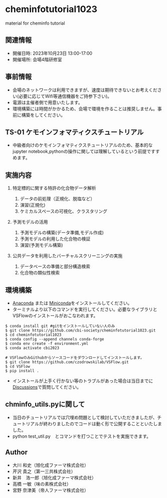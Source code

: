 # cheminfotutorial1023
material for cheminfo tutorial

## 関連情報
 - 開催日時: 2023年10月23日 13:00-17:00
 - 開催場所: 会場4階研修室

## 事前情報
 - 会場のネットワークは利用できますが、速度は期待できないとお考えください(必要に応じてWifi等通信機器をご持参下さい)。
 - 電源は主催者側で用意いたします。
 - 環境構築には時間がかかるため、会場で環境を作ることは推奨しません。事前に構築をしてください。

## TS-01 ケモインフォマティクスチュートリアル
 - 中級者向けのケモインフォマティクスチュートリアルのため、基本的なjupyter notebook,pythonの操作に関しては理解しているという前提ですすめます。

## 実施内容

1. 特定標的に関する特許の化合物データ解析
    1. データの前処理（正規化、脱塩など）
    1. 演習(正規化)
    1. ケミカルスペースの可視化、クラスタリング
       
1. 予測モデルの活用
    1. 予測モデルの構築(データ準備,モデル作成)
    1. 予測モデルの利用した化合物の検証
    1. 演習(予測モデル構築)
       
1. 公共データを利用したバーチャルスクリーニングの実施
    1. データベースの準備と部分構造検索
    1. 化合物の類似性検索

## 環境構築
 - [Anaconda](https://www.anaconda.com/download) または [Miniconda](https://docs.conda.io/projects/miniconda/en/latest/)をインストールしてください。
 - ターミナルより以下のコマンドを実行してください。必要なライブラリとVSFlowのインストールがおこなわれます。
 
```
$ conda install git #gitをインストールしていない人のみ
$ git clone https://github.com/cbi-society/cheminfotutorial1023.git
$ cd cheminfotutorial1023
$ conda config --append channels conda-forge
$ conda env create -f environment.yml
$ conda activate cbi2023

# VSFlowのみGithubからソースコードをダウンロードしてインストールします。
$ git clone https://github.com/czodrowskilab/VSFlow.git
$ cd VSFlow
$ pip install .
```

- インストールが上手く行かない等のトラブルがあった場合は当日までに[Discussions](https://github.com/cbi-society/cheminfotutorial1023/discussions)で質問してください。

## chminfo_utils.pyに関して
- 当日のチュートリアルでは穴埋め問題として検討していただきましたが、チュートリアルが終わりましたのでコードは動く形で公開することといたしました。
- python test_util.py　とコマンドを打つことでテストを実施できます。

## Author
 - 大川 和史（旭化成ファーマ株式会社）
 - 芹沢 貴之（第一三共株式会社）
 - 新井　浩一郎（旭化成ファーマ株式会社）
 - 高橋 一敏（味の素株式会社）
 - 宮野 奈津美（帝人ファーマ株式会社）
